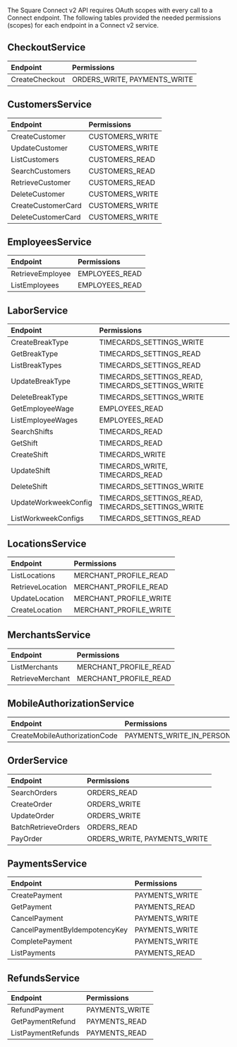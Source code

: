 The Square Connect v2 API requires OAuth scopes with every call to a Connect endpoint. The following tables provided the needed permissions (scopes) for each endpoint in a Connect v2 service.

## CheckoutService
|Endpoint|Permissions|
|:-------------|:-------------------------------------------------------------|
|CreateCheckout|ORDERS_WRITE, PAYMENTS_WRITE|

## CustomersService
|Endpoint|Permissions|
|:-------------|:-------------------------------------------------------------|
|CreateCustomer|CUSTOMERS_WRITE|
|UpdateCustomer|CUSTOMERS_WRITE|
|ListCustomers|CUSTOMERS_READ|
|SearchCustomers|CUSTOMERS_READ|
|RetrieveCustomer|CUSTOMERS_READ|
|DeleteCustomer|CUSTOMERS_WRITE|
|CreateCustomerCard|CUSTOMERS_WRITE|
|DeleteCustomerCard|CUSTOMERS_WRITE|

## EmployeesService
|Endpoint|Permissions|
|:-------------|:-------------------------------------------------------------|
|RetrieveEmployee|EMPLOYEES_READ|
|ListEmployees|EMPLOYEES_READ|

## LaborService
|Endpoint|Permissions|
|:-------------|:-------------------------------------------------------------|
|CreateBreakType|TIMECARDS_SETTINGS_WRITE|
|GetBreakType|TIMECARDS_SETTINGS_READ|
|ListBreakTypes|TIMECARDS_SETTINGS_READ|
|UpdateBreakType|TIMECARDS_SETTINGS_READ, TIMECARDS_SETTINGS_WRITE|
|DeleteBreakType|TIMECARDS_SETTINGS_WRITE|
|GetEmployeeWage|EMPLOYEES_READ|
|ListEmployeeWages|EMPLOYEES_READ|
|SearchShifts|TIMECARDS_READ|
|GetShift|TIMECARDS_READ|
|CreateShift|TIMECARDS_WRITE|
|UpdateShift|TIMECARDS_WRITE, TIMECARDS_READ|
|DeleteShift|TIMECARDS_SETTINGS_WRITE|
|UpdateWorkweekConfig|TIMECARDS_SETTINGS_READ, TIMECARDS_SETTINGS_WRITE|
|ListWorkweekConfigs|TIMECARDS_SETTINGS_READ|

## LocationsService
|Endpoint|Permissions|
|:-------------|:-------------------------------------------------------------|
|ListLocations|MERCHANT_PROFILE_READ|
|RetrieveLocation|MERCHANT_PROFILE_READ|
|UpdateLocation|MERCHANT_PROFILE_WRITE|
|CreateLocation|MERCHANT_PROFILE_WRITE|

## MerchantsService
|Endpoint|Permissions|
|:-------------|:-------------------------------------------------------------|
|ListMerchants|MERCHANT_PROFILE_READ|
|RetrieveMerchant|MERCHANT_PROFILE_READ|

## MobileAuthorizationService
|Endpoint|Permissions|
|:-------------|:-------------------------------------------------------------|
|CreateMobileAuthorizationCode|PAYMENTS_WRITE_IN_PERSON|

## OrderService
|Endpoint|Permissions|
|:-------------|:-------------------------------------------------------------|
|SearchOrders|ORDERS_READ|
|CreateOrder|ORDERS_WRITE|
|UpdateOrder|ORDERS_WRITE|
|BatchRetrieveOrders|ORDERS_READ|
|PayOrder|ORDERS_WRITE, PAYMENTS_WRITE|

## PaymentsService
|Endpoint|Permissions|
|:-------------|:-------------------------------------------------------------|
|CreatePayment|PAYMENTS_WRITE|
|GetPayment|PAYMENTS_READ|
|CancelPayment|PAYMENTS_WRITE|
|CancelPaymentByIdempotencyKey|PAYMENTS_WRITE|
|CompletePayment|PAYMENTS_WRITE|
|ListPayments|PAYMENTS_READ|

## RefundsService
|Endpoint|Permissions|
|:-------------|:-------------------------------------------------------------|
|RefundPayment|PAYMENTS_WRITE|
|GetPaymentRefund|PAYMENTS_READ|
|ListPaymentRefunds|PAYMENTS_READ|
